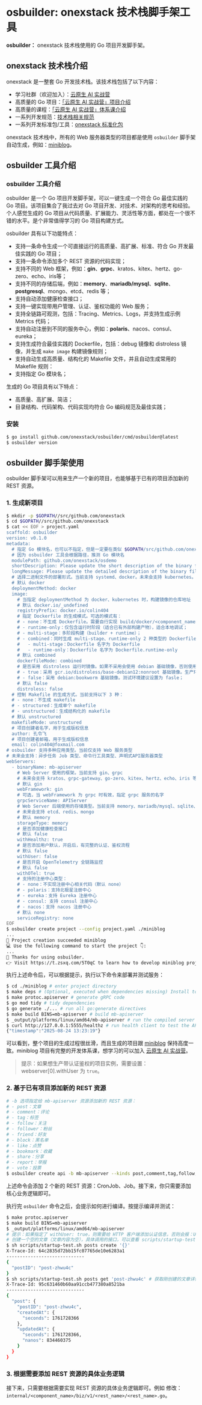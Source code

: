 # osbuilder: onexstack 技术栈脚手架工具

**osbuilder：** onexstack 技术栈使用的 Go 项目开发脚手架。

## onexstack 技术栈介绍

onexstack 是一整套 Go 开发技术栈。该技术栈包括了以下内容：
- 学习社群（欢迎加入）：[云原生 AI 实战营](https://t.zsxq.com/5T0qC)
- 高质量的 Go 项目：[「云原生 AI 实战营」项目介绍](https://konglingfei.com/cloudai/project/cloudai.html)
- 高质量的课程：[「云原生 AI 实战营」体系课介绍](https://konglingfei.com/cloudai/catalog/cloudai.html)
- 一系列开发规范：[技术栈相关规范](https://konglingfei.com/onex/convention/rest.html)
- 一系列开发标准包/工具：[onexstack 标准化包](https://github.com/onexstack/onexstack)

onexstack 技术栈中，所有的 Web 服务器类型的项目都是使用 `osbuilder` 脚手架自动生成，例如：[miniblog](https://github.com/onexstack/miniblog)。

## osbuilder 工具介绍

### osbuilder 工具介绍

osbuilder 是一个 Go 项目开发脚手架，可以一键生成一个符合 Go 最佳实践的 Go 项目。该项目集合了我过去对 Go 项目开发、对技术、对架构的思考和经验。个人感觉生成的 Go 项目从代码质量、扩展能力、灵活性等方面，都处在一个很不错的水平。是个非常值得学习的 Go 项目构建方式。


osbuilder 具有以下功能特点：
- 支持一条命令生成一个可直接运行的高质量、高扩展、标准、符合 Go 开发最佳实践的 Go 项目；
- 支持一条命令添加多个 REST 资源的代码实现；
- 支持不同的 Web 框架，例如：**gin**、**grpc**、kratos、kitex、hertz、go-zero、echo、iris等；
- 支持不同的存储后端，例如：**memory**、**mariadb/mysql**、**sqlite**、**postgresql**、mongo、etcd、redis 等；
- 支持自动添加健康检查接口；
- 支持一键实现带用户管理、认证、鉴权功能的 Web 服务；
- 支持全链路可观测，包括：Tracing、Metrics、Logs，并支持生成示例 Metrics 代码；
- 支持自动注册到不同的服务中心，例如：**polaris**、nacos、consul、eureka；
- 支持生成符合最佳实践的 Dockerfile，包括：debug 镜像和 distroless 镜像，并生成 `make image` 构建镜像规则；
- 支持自动生成高质量、结构化的 Makefile 文件，并且自动生成常用的 Makefile 规则：
- 支持指定  Go 模块名；

生成的 Go 项目具有以下特点：
- 高质量、高扩展、简洁；
- 目录结构、代码架构、代码实现均符合 Go 编码规范及最佳实践；

### 安装

```bash
$ go install github.com/onexstack/osbuilder/cmd/osbuilder@latest
$ osbuilder version
```

## osbuilder 脚手架使用

osbuilder 脚手架可以用来生产一个新的项目，也能够基于已有的项目添加新的 REST 资源。


### 1. 生成新项目

```bash
$ mkdir -p $GOPATH//src/github.com/onexstack
$ cd $GOPATH//src/github.com/onexstack
$ cat << EOF > project.yaml
scaffold: osbuilder
version: v0.1.0
metadata:
  # 指定 Go 模块名，也可以不指定，但是一定要在类似 $GOPATH/src/github.com/onexstack 目录下生成项目
  # 因为 osbuilder 工具会根据路径，推测 Go 模块名
  modulePath: github.com/onexstack/osdemo
  shortDescription: Please update the short description of the binary file.
  longMessage: Please update the detailed description of the binary file.
  # 选择二进制文件的部署形式。当前支持 systemd、docker。未来会支持 kubernetes。会生成 Dockerfile、Kubernetes YAML 等资源
  # 默认 docker
  deploymentMethod: docker
  image:
    # 当指定 deploymentMethod 为 docker、kubernetes 时，构建镜像的仓库地址
    # 默认 docker.io/_undefined
    registryPrefix: docker.io/colin404
    # 指定 Dockerfile 的生成模式。可选的模式有：
    # - none：不生成 Dockerfile。需要自行实现 build/docker/<component_name>/Dockerfile 文件；
    # - runtime-only：仅包含运行时阶段（适合已有外部构建产物），适合本地调试；
    # - multi-stage：多阶段构建（builder + runtime）；
    # - combined：同时生成 multi-stage、runtime-only 2 种类型的 Dockerfile：
    #   - multi-stage：Dockerfile 名字为 Dockerfile
    #   - runtime-only：Dockerfile 名字为 Dockerfile.runtime-only
    # 默认 combined
    dockerfileMode: combined
    # 是否采用 distroless 运行时镜像。如果不采用会使用 debian 基础镜像，否则使用 gcr.io/distroless/base-debian12:nonroot
    # - true：采用 gcr.io/distroless/base-debian12:nonroot 基础镜像。生产环境建议设置为 true；
    # - false：采用 debian:bookworm 基础镜像。测试环境建议设置为 fasle；
    # 默认 false
    distroless: false
  # 控制 Makefile 的生成方式。当前支持以下 3 种：
  # - none：不生成 makefile
  # - structured：生成单个 makefile
  # - unstructured：生成结构化的 makefile
  # 默认 unstructured
  makefileMode: unstructured
  # 项目创建者名字，用于生成版权信息
  author: 孔令飞
  # 项目创建者邮箱，用于生成版权信息
  email: colin404@foxmail.com
# osbuilder 支持多种应用类型。当前仅支持 Web 服务类型
# 未来会支持：异步任务 Job 类型、命令行工具类型、声明式API服务器类型
webServers:
  - binaryName: mb-apiserver
    # Web Server 使用的框架。当前支持 gin、grpc
    # 未来会支持 kratos、grpc-gateway、go-zero、kitex、hertz、echo、iris 等
    # 默认 gin
    webFramework: gin
    # 可选，当 webFramework 为 grpc 时有效，指定 grpc 服务的名字
    grpcServiceName: APIServer
    # Web Server 后端使用的存储类型。当前支持 memory、mariadb/mysql、sqlite、postgresql
    # 未来会支持 etcd、redis、mongo
    # 默认 memory
    storageType: memory 
    # 是否添加健康检查接口
    # 默认 false
    withHealthz: true
    # 是否添加用户默认，开启后，有完整的认证、鉴权流程
    # 默认 false
    withUser: false
    # 是否开启 OpenTelemetry 全链路监控
    # 默认 false
    withOTel: true
    # 支持的注册中心类型：
    # - none：不实现注册中心相关代码（默认 none）
    # - polaris：支持北极星注册中心
    # - eureka：支持 Eureka 注册中心
    # - consul: 支持 consul 注册中心
    # - nacos：支持 nacos 注册中心
    # 默认 none
    serviceRegistry: none
EOF
$ osbuilder create project --config project.yaml ./miniblog
...
🍺 Project creation succeeded miniblog
💻 Use the following command to start the project 👇:
...
🤝 Thanks for using osbuilder.
👉 Visit https://t.zsxq.com/5T0qC to learn how to develop miniblog project.
```

执行上述命令后，可以根据提示，执行以下命令来部署并测试服务：
```bash
$ cd ./miniblog # enter project directory
$ make deps # (Optional, executed when dependencies missing) Install tools required by project.
$ make protoc.apiserver # generate gRPC code
$ go mod tidy # tidy dependencies
$ go generate ./... # run all go:generate directives
$ make build BINS=mb-apiserver # build mb-apiserver
$ _output/platforms/linux/amd64/mb-apiserver # run the compiled server
$ curl http://127.0.0.1:5555/healthz # run health client to test the API
{"timestamp":"2025-08-24 13:23:19"}
```

可以看到，整个项目的生成过程很丝滑，而且生成的项目跟 [miniblog](https://github.com/onexstack/miniblog) 保持高度一致。miniblog 项目有完整的开发体系课，想学习的可以加入 [云原生 AI 实战营](https://t.zsxq.com/5T0qC)。


> 提示：如果想生产带认证鉴权的项目实例，需要设置：webserver[0].withUser 为 `true`。

### 2. 基于已有项目添加新的 REST 资源

```bash
# -b 选项指定给 mb-apiserver 资源添加新的 REST 资源：
# - post：文章
# - comment：评论
# - tag：标签	
# - follow：关注
# - follower：粉丝
# - friend：好友
# - block：黑名单
# - like：点赞	
# - bookmark：收藏
# - share：分享
# - report：举报
# - vote：投票
$ osbuilder create api -b mb-apiserver --kinds post,comment,tag,follow,follower,friend,block,like,bookmark,share,report,vote
```

上述命令会添加 2 个新的 REST 资源：CronJob、Job。接下来，你只需要添加核心业务逻辑即可。

执行完 `osbuilder` 命令之后，会提示如何进行编译。按提示编译并测试：
```bash
$ make protoc.apiserver 
$ make build BINS=mb-apiserver
$ _output/platforms/linux/amd64/mb-apiserver
# 提示：如果指定了 withUser: true，则需要给 HTTP 客户端添加认证信息，否则会报：Unauthenticated 错误
# 创建一个空的文章（文章内容为空），具体调用的接口，可以查看 scripts/startup-test.sh 脚本
$ sh scripts/startup-test.sh posts create '{}'
X-Trace-Id: 64c2835d72bb15fc07765de10e6283a1
-----------------------------
{
  "postID": "post-zhwu4c"
}
$ sh scripts/startup-test.sh posts get 'post-zhwu4c' # 获取刚创建的文章详情，传入文章 ID
X-Trace-Id: 95c631460b60aa91ccb477380a8521ba
-----------------------------
{
  "post": {
    "postID": "post-zhwu4c",
    "createdAt": {
      "seconds": 1761728366
    },
    "updatedAt": {
      "seconds": 1761728366,
      "nanos": 834460375
    }
  }
}
```

### 3. 根据需要添加 REST 资源的具体业务逻辑

接下来，只需要根据需要实现 REST 资源的具体业务逻辑即可。例如 修改：`internal/<component_name>/biz/v1/<rest_name>/<rest_name>.go`。
